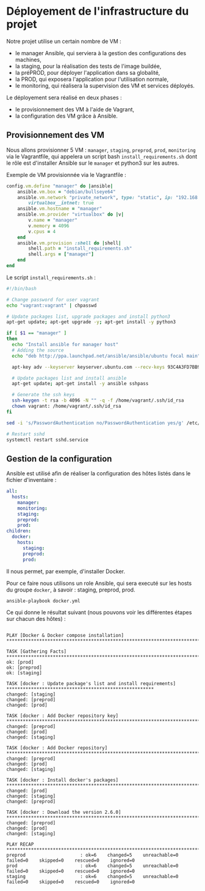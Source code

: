 # Déployement de l'infrastructure du projet

Notre projet utilise un certain nombre de VM : 
- le manager Ansible, qui serviera à la gestion des configurations des machines,
- la staging, pour la réalisation des tests de l'image buildée,
- la préPROD, pour déployer l'application dans sa globalité,
- la PROD, qui exposera l'application pour l'utilisation normale,
- le monitoring, qui réalisera la supervision des VM et services déployés.

Le déployement sera réalisé en deux phases : 
- le provisionnement des VM à l'aide de Vagrant,
- la configuration des VM grâce à Ansible.


## Provisionnement des VM

Nous allons provisionner 5 VM : `manager`, `staging`, `preprod`, `prod`, `monitoring` via le Vagrantfile, qui appelera un script bash `install_requirements.sh` dont le rôle est d'installer Ansible sur le `manager` et python3 sur les autres.

Exemple de VM provisionnée via le Vagrantfile :

```ruby
config.vm.define "manager" do |ansible|
    ansible.vm.box = "debian/bullseye64"
    ansible.vm.network "private_network", type: "static", ip: "192.168.99.1",
        virtualbox__intnet: true
    ansible.vm.hostname = "manager"
    ansible.vm.provider "virtualbox" do |v|
        v.name = "manager"
        v.memory = 4096
        v.cpus = 4
    end
    ansible.vm.provision :shell do |shell|
        shell.path = "install_requirements.sh"
        shell.args = ["manager"]
    end
end
```

Le script `install_requirements.sh` :

```sh
#!/bin/bash

# Change password for user vagrant
echo "vagrant:vagrant" | chpasswd

# Update packages list, upgrade packages and install python3
apt-get update; apt-get upgrade -y; apt-get install -y python3

if [ $1 == "manager" ]
then
  echo "Install ansible for manager host"
  # Adding the source
  echo "deb http://ppa.launchpad.net/ansible/ansible/ubuntu focal main" > /etc/apt/sources.list.d/ansible.list

  apt-key adv --keyserver keyserver.ubuntu.com --recv-keys 93C4A3FD7BB9C367

  # Update packages list and install ansible
  apt-get update; apt-get install -y ansible sshpass

  # Generate the ssh keys
  ssh-keygen -t rsa -b 4096 -N "" -q -f /home/vagrant/.ssh/id_rsa
  chown vagrant: /home/vagrant/.ssh/id_rsa
fi

sed -i 's/PasswordAuthentication no/PasswordAuthentication yes/g' /etc/ssh/sshd_config

# Restart sshd
systemctl restart sshd.service
```

## Gestion de la configuration

Ansible est utilisé afin de réaliser la configuration des hôtes listés dans le fichier d'inventaire :

```yml
all:
  hosts:
    manager:
    monitoring:
    staging:
    preprod:
    prod:
children:
  docker:
    hosts:
      staging:
      preprod:
      prod:
```

Il nous permet, par exemple, d'installer Docker.

Pour ce faire nous utilisons un role Ansible, qui sera executé sur les hosts du groupe `docker`, à savoir : staging, preprod, prod.

```sh
ansible-playbook docker.yml
```

Ce qui donne le résultat suivant (nous pouvons voir les différentes étapes sur chacun des hôtes) :

```log

PLAY [Docker & Docker compose installation] *************************************************************************

TASK [Gathering Facts] **********************************************************************************************
ok: [prod]
ok: [preprod]
ok: [staging]

TASK [docker : Update package's list and install requirements] ******************************************************
changed: [staging]
changed: [preprod]
changed: [prod]

TASK [docker : Add Docker repository key] ***************************************************************************
changed: [preprod]
changed: [prod]
changed: [staging]

TASK [docker : Add Docker repository] *******************************************************************************
changed: [preprod]
changed: [prod]
changed: [staging]

TASK [docker : Install docker's packages] ***************************************************************************
changed: [prod]
changed: [staging]
changed: [preprod]

TASK [docker : Download the version 2.6.0] **************************************************************************
changed: [preprod]
changed: [prod]
changed: [staging]

PLAY RECAP **********************************************************************************************************
preprod                    : ok=6    changed=5    unreachable=0    failed=0    skipped=0    rescued=0    ignored=0
prod                       : ok=6    changed=5    unreachable=0    failed=0    skipped=0    rescued=0    ignored=0
staging                    : ok=6    changed=5    unreachable=0    failed=0    skipped=0    rescued=0    ignored=0
```
